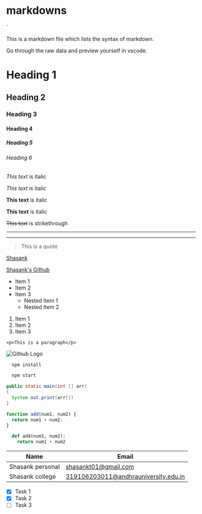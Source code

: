 # markdowns

`<p> This is a markdown file which lists the syntax of markdown.

Go through the raw data and preview yourself in vscode.<p>

<!-- Headings -->

# Heading 1

## Heading 2

### Heading 3

#### Heading 4

##### Heading 5

###### Heading 6

<!-- Italics -->

_This text_ is italic

_This text_ is italic

<!-- Strong -->

**This text** is italic

**This text** is italic

<!-- Strikethrough -->

~~This text~~ is strikethrough

<!-- Horizontal Rule -->

---

---

<!-- Blockquote -->

> This is a quote

<!-- Links -->

[Shasank](https://github.com/greenlant)

[Shasank's Github](https://github.com/greenlant "Shasank's Github")

<!-- UL -->

- Item 1
- Item 2
- Item 3
  - Nested Item 1
  - Nested Item 2

<!-- OL -->

1. Item 1
1. Item 2
1. Item 3

<!-- Inline Code Block -->

`<p>This is a paragraph</p>`

<!-- Images -->

![Github Logo](https://encrypted-tbn0.gstatic.com/images?q=tbn:ANd9GcRIPPlnUnhPRbSLfZr0TctDI3RN7mB7hqw8aqJjMCZaS9NvUQk&s)

<!-- Github Markdown -->

<!-- Code Blocks -->

```bash
  npm install

  npm start
```

```java
public static main(int [] arr)
{
  System.out.print(arr[])
}
```

```javascript
function add(num1, num2) {
  return num1 + num2;
}
```

```python
  def add(num1, num2):
    return num1 + num2
```

<!-- Tables -->

| Name             | Email                                |
| ---------------- | ------------------------------------ |
| Shasank personal | shasankt01@gmail.com                 |
| Shasank college  | 319106203011@andhrauniversity.edu.in |

<!-- Task List -->

- [x] Task 1
- [x] Task 2
- [ ] Task 3
